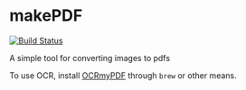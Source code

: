 # makePDF

[![Build Status](https://travis-ci.org/jonkeane/makePDF.svg?branch=master)](https://travis-ci.org/jonkeane/makePDF)

A simple tool for converting images to pdfs

To use OCR, install [OCRmyPDF]( https://github.com/jbarlow83/OCRmyPDF) through `brew` or other means.